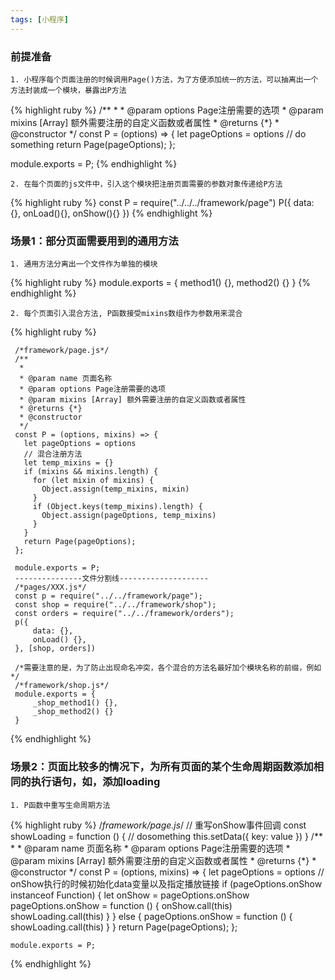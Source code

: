 ```yaml
---
tags: [小程序]
---
```


### 前提准备

    1. 小程序每个页面注册的时候调用Page()方法，为了方便添加统一的方法，可以抽离出一个方法封装成一个模块，暴露出P方法
    
{% highlight ruby %}
/**
    *
    * @param options Page注册需要的选项
    * @param mixins [Array] 额外需要注册的自定义函数或者属性
    * @returns {*}
    * @constructor
    */
const P = (options) => {
    let pageOptions = options
    // do something
    return Page(pageOptions);
};

module.exports = P;
{% endhighlight %}


    2. 在每个页面的js文件中，引入这个模块把注册页面需要的参数对象传递给P方法


{% highlight ruby %}
const P = require("../../../framework/page")
P({
    data: {},
    onLoad(){},
    onShow(){}
})
{% endhighlight %}
    
### 场景1：部分页面需要用到的通用方法

    1. 通用方法分离出一个文件作为单独的模块

{% highlight ruby %}
    module.exports = {
        method1() {},
        method2() {}
    }
{% endhighlight %}    

    2. 每个页面引入混合方法, P函数接受mixins数组作为参数用来混合
    
   {% highlight ruby %} 
   ~~~
    /*framework/page.js*/
    /**
     *
     * @param name 页面名称
     * @param options Page注册需要的选项
     * @param mixins [Array] 额外需要注册的自定义函数或者属性
     * @returns {*}
     * @constructor
     */
    const P = (options, mixins) => {
      let pageOptions = options
      // 混合注册方法
      let temp_mixins = {}
      if (mixins && mixins.length) {
        for (let mixin of mixins) {
          Object.assign(temp_mixins, mixin)
        }
        if (Object.keys(temp_mixins).length) {
          Object.assign(pageOptions, temp_mixins)
        }
      }
      return Page(pageOptions);
    };
    
    module.exports = P;
    ---------------文件分割线--------------------
    /*pages/XXX.js*/
    const p = require("../../framework/page");
    const shop = require("../../framework/shop");
    const orders = require("../../framework/orders");
    p({
        data: {},
        onLoad() {},
    }, [shop, orders])

    /*需要注意的是，为了防止出现命名冲突，各个混合的方法名最好加个模块名称的前缀，例如*/
    /*framework/shop.js*/
    module.exports = {
        _shop_method1() {},
        _shop_method2() {}
    }
 ~~~   
 {% endhighlight %} 

### 场景2：页面比较多的情况下，为所有页面的某个生命周期函数添加相同的执行语句，如，添加loading

    1. P函数中重写生命周期方法

{% highlight ruby %} 
     /*framework/page.js*/
    // 重写onShow事件回调
    const showLoading = function () {
      // dosomething
      this.setData({
        key: value
      })
    }
    /**
     *
     * @param name 页面名称
     * @param options Page注册需要的选项
     * @param mixins [Array] 额外需要注册的自定义函数或者属性
     * @returns {*}
     * @constructor
     */
    const P = (options, mixins) => {
      let pageOptions = options
      // onShow执行的时候初始化data变量以及指定播放链接
      if (pageOptions.onShow instanceof Function) {
        let onShow = pageOptions.onShow
        pageOptions.onShow = function () {
          onShow.call(this)
          showLoading.call(this)
        }
      } else {
        pageOptions.onShow = function () {
          showLoading.call(this)
        }
      }
      return Page(pageOptions);
    };
    
    module.exports = P;
{% endhighlight %} 
    
